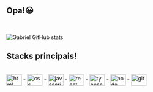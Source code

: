 ## Opa!😀
</br>

![Gabriel GitHub stats](https://github-readme-stats.vercel.app/api?username=gabrielalmeidasoares&show_icons=true&theme=radical)


## Stacks principais!

<div style="display: inline_block"><br/>
    <img align="center" alt="html" height="30" width="40" src="https://cdn.jsdelivr.net/gh/devicons/devicon/icons/html5/html5-original.svg" />
    -
    <img align="center" alt="css" height="30" width="40" src="https://cdn.jsdelivr.net/gh/devicons/devicon/icons/css3/css3-original.svg" />
    -
    <img align="center" alt="javascript" height="30" width="40" src="https://cdn.jsdelivr.net/gh/devicons/devicon/icons/javascript/javascript-plain.svg">
    -
    <img align="center" alt="react" height="30" width="40" src="https://cdn.jsdelivr.net/gh/devicons/devicon/icons/react/react-original.svg" />
    -
    <img align="center" alt="typescript" height="30" width="40" src="https://cdn.jsdelivr.net/gh/devicons/devicon/icons/typescript/typescript-original.svg" />
    -
    <img align="center" alt="node" height="30" width="40" src="https://cdn.jsdelivr.net/gh/devicons/devicon/icons/nodejs/nodejs-original.svg" />
    -
    <img align="center" alt="git" height="30" width="40" src="https://cdn.jsdelivr.net/gh/devicons/devicon/icons/git/git-original.svg" />
    
</div><br/>

